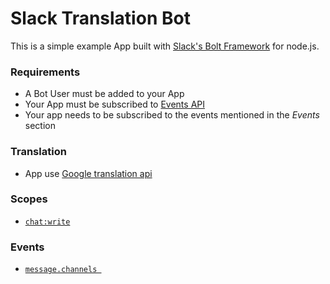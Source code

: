 # Slack Translation Bot

This is a simple example App built with [Slack's Bolt Framework](https://slack.dev/bolt/tutorial/getting-started) for node.js.

### Requirements

* A Bot User must be added to your App
* Your App must be subscribed to [Events API](https://api.slack.com/events-api)
* Your app needs to be subscribed to the events mentioned in the *Events* section

### Translation

* App use [Google translation api ](https://www.npmjs.com/package/translation-google)

### Scopes

* [`chat:write`](https://api.slack.com/scopes/chat:write)

### Events

* [`message.channels `](https://api.slack.com/events/message.channels)
